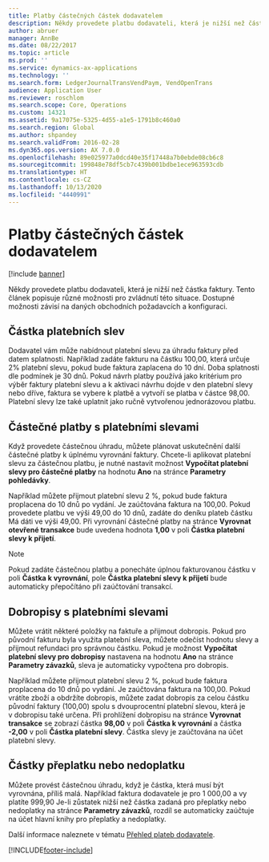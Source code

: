 ```yaml
---
title: Platby částečných částek dodavatelem
description: Někdy provedete platbu dodavateli, která je nižší než částka faktury. Tento článek popisuje různé možnosti pro zvládnutí této situace.
author: abruer
manager: AnnBe
ms.date: 08/22/2017
ms.topic: article
ms.prod: ''
ms.service: dynamics-ax-applications
ms.technology: ''
ms.search.form: LedgerJournalTransVendPaym, VendOpenTrans
audience: Application User
ms.reviewer: roschlom
ms.search.scope: Core, Operations
ms.custom: 14321
ms.assetid: 9a17075e-5325-4d55-a1e5-1791b8c460a0
ms.search.region: Global
ms.author: shpandey
ms.search.validFrom: 2016-02-28
ms.dyn365.ops.version: AX 7.0.0
ms.openlocfilehash: 89e025977a0dcd40e35f17448a7b0ebde08cb6c8
ms.sourcegitcommit: 199848e78df5cb7c439b001bdbe1ece963593cdb
ms.translationtype: HT
ms.contentlocale: cs-CZ
ms.lasthandoff: 10/13/2020
ms.locfileid: "4440991"
---
```

# <a name="vendor-payments-for-a-partial-amount"></a>Platby částečných částek dodavatelem

[!include [banner](../includes/banner.md)]

Někdy provedete platbu dodavateli, která je nižší než částka faktury. Tento článek popisuje různé možnosti pro zvládnutí této situace. Dostupné možnosti závisí na daných obchodních požadavcích a konfiguraci. 

<a name="cash-discount-amounts"></a>Částka platebních slev
---------------------

Dodavatel vám může nabídnout platební slevu za úhradu faktury před datem splatnosti. Například zadáte fakturu na částku 100,00, která určuje 2% platební slevu, pokud bude faktura zaplacena do 10 dní. Doba splatnosti dle podmínek je 30 dnů. Pokud návrh platby používá jako kritérium pro výběr faktury platební slevu a k aktivaci návrhu dojde v den platební slevy nebo dříve, faktura se vybere k platbě a vytvoří se platba v částce 98,00. Platební slevy lze také uplatnit jako ručně vytvořenou jednorázovou platbu.

## <a name="partial-payments-with-cash-discounts"></a>Částečné platby s platebními slevami
Když provedete částečnou úhradu, můžete plánovat uskutečnění další částečné platby k úplnému vyrovnání faktury. Chcete-li aplikovat platební slevu za částečnou platbu, je nutné nastavit možnost **Vypočítat platební slevy pro částečné platby** na hodnotu **Ano** na stránce **Parametry pohledávky**. 

Například můžete přijmout platební slevu 2 %, pokud bude faktura proplacena do 10 dnů po vydání. Je zaúčtována faktura na 100,00. Pokud provedete platbu ve výši 49,00 do 10 dnů, zadáte do deníku plateb částku Má dáti ve výši 49,00. Při vyrovnání částečné platby na stránce **Vyrovnat otevřené transakce** bude uvedena hodnota **1,00** v poli **Částka platební slevy k přijetí**. 

> [!NOTE] 
> Pokud zadáte částečnou platbu a ponecháte úplnou fakturovanou částku v poli **Částka k vyrovnání**, pole **Částka platební slevy k přijetí** bude automaticky přepočítáno při zaúčtování transakcí.

## <a name="credit-notes-with-cash-discounts"></a>Dobropisy s platebními slevami
Můžete vrátit některé položky na faktuře a přijmout dobropis. Pokud pro původní fakturu byla využita platební sleva, můžete odečíst hodnotu slevy a přijmout refundaci pro správnou částku. Pokud je možnost **Vypočítat platební slevy pro dobropisy** nastavena na hodnotu **Ano** na stránce **Parametry závazků**, sleva je automaticky vypočtena pro dobropis. 

Například můžete přijmout platební slevu 2 %, pokud bude faktura proplacena do 10 dnů po vydání. Je zaúčtována faktura na 100,00. Pokud vrátíte zboží a obdržíte dobropis, můžete zadat dobropis za celou částku původní faktury (100,00) spolu s dvouprocentní platební slevou, která je v dobropisu také určena.  Při prohlížení dobropisu na stránce **Vyrovnat transakce** se zobrazí částka **98,00** v poli **Částka k vyrovnání** a částka **-2,00** v poli **Částka platební slevy**. Částka slevy je zaúčtována na účet platební slevy.

## <a name="overpaymentunderpayment-amounts"></a>Částky přeplatku nebo nedoplatku
Můžete provést částečnou úhradu, když je částka, která musí být vyrovnána, příliš malá. Například faktura dodavatele je pro 1 000,00 a vy platíte 999,90 Je-li zůstatek nižší než částka zadaná pro přeplatky nebo nedoplatky na stránce **Parametry závazků**, rozdíl se automaticky zaúčtuje na účet hlavní knihy pro přeplatky a nedoplatky.


Další informace naleznete v tématu [Přehled plateb dodavatele](../cash-bank-management/tasks/vendor-payment-overview.md).


[!INCLUDE[footer-include](../../includes/footer-banner.md)]